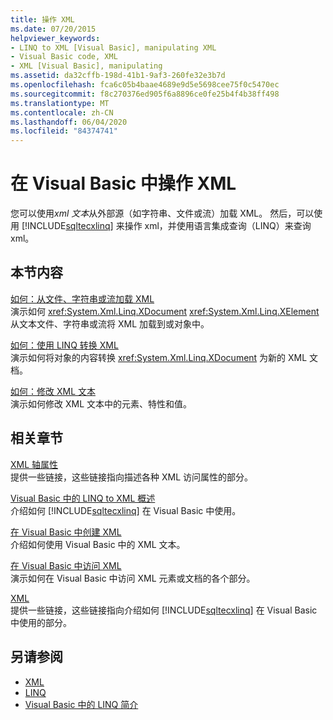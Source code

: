 ```yaml
---
title: 操作 XML
ms.date: 07/20/2015
helpviewer_keywords:
- LINQ to XML [Visual Basic], manipulating XML
- Visual Basic code, XML
- XML [Visual Basic], manipulating
ms.assetid: da32cffb-198d-41b1-9af3-260fe32e3b7d
ms.openlocfilehash: fca6c05b4baae4689e9d5e5698cee75f0c5470ec
ms.sourcegitcommit: f8c270376ed905f6a8896ce0fe25b4f4b38ff498
ms.translationtype: MT
ms.contentlocale: zh-CN
ms.lasthandoff: 06/04/2020
ms.locfileid: "84374741"
---
```

# <a name="manipulating-xml-in-visual-basic"></a>在 Visual Basic 中操作 XML
您可以使用*xml 文本*从外部源（如字符串、文件或流）加载 XML。 然后，可以使用 [!INCLUDE[sqltecxlinq](~/includes/sqltecxlinq-md.md)] 来操作 xml，并使用语言集成查询（LINQ）来查询 xml。  
  
## <a name="in-this-section"></a>本节内容  
 [如何：从文件、字符串或流加载 XML](how-to-load-xml-from-a-file-string-or-stream.md)  
 演示如何 <xref:System.Xml.Linq.XDocument> <xref:System.Xml.Linq.XElement> 从文本文件、字符串或流将 XML 加载到或对象中。  
  
 [如何：使用 LINQ 转换 XML](how-to-transform-xml-by-using-linq.md)  
 演示如何将对象的内容转换 <xref:System.Xml.Linq.XDocument> 为新的 XML 文档。  
  
 [如何：修改 XML 文本](how-to-modify-xml-literals.md)  
 演示如何修改 XML 文本中的元素、特性和值。  
  
## <a name="related-sections"></a>相关章节  
 [XML 轴属性](../../../language-reference/xml-axis/index.md)  
 提供一些链接，这些链接指向描述各种 XML 访问属性的部分。  
  
 [Visual Basic 中的 LINQ to XML 概述](overview-of-linq-to-xml.md)  
 介绍如何 [!INCLUDE[sqltecxlinq](~/includes/sqltecxlinq-md.md)] 在 Visual Basic 中使用。  
  
 [在 Visual Basic 中创建 XML](creating-xml.md)  
 介绍如何使用 Visual Basic 中的 XML 文本。  
  
 [在 Visual Basic 中访问 XML](accessing-xml.md)  
 演示如何在 Visual Basic 中访问 XML 元素或文档的各个部分。  
  
 [XML](index.md)  
 提供一些链接，这些链接指向介绍如何 [!INCLUDE[sqltecxlinq](~/includes/sqltecxlinq-md.md)] 在 Visual Basic 中使用的部分。  
  
## <a name="see-also"></a>另请参阅

- [XML](index.md)
- [LINQ](../linq/index.md)
- [Visual Basic 中的 LINQ 简介](../linq/introduction-to-linq.md)
